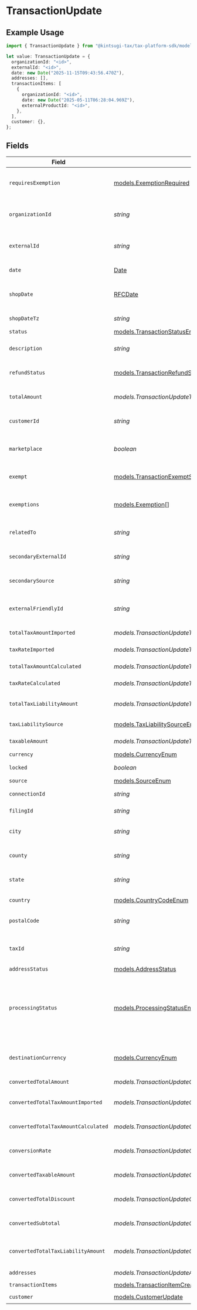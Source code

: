 # TransactionUpdate

## Example Usage

```typescript
import { TransactionUpdate } from "@kintsugi-tax/tax-platform-sdk/models";

let value: TransactionUpdate = {
  organizationId: "<id>",
  externalId: "<id>",
  date: new Date("2025-11-15T09:43:56.470Z"),
  addresses: [],
  transactionItems: [
    {
      organizationId: "<id>",
      date: new Date("2025-05-11T06:28:04.969Z"),
      externalProductId: "<id>",
    },
  ],
  customer: {},
};
```

## Fields

| Field                                                                                         | Type                                                                                          | Required                                                                                      | Description                                                                                   |
| --------------------------------------------------------------------------------------------- | --------------------------------------------------------------------------------------------- | --------------------------------------------------------------------------------------------- | --------------------------------------------------------------------------------------------- |
| `requiresExemption`                                                                           | [models.ExemptionRequired](../models/exemptionrequired.md)                                    | :heavy_minus_sign:                                                                            | Indicates if transaction requires tax exemption.                                              |
| `organizationId`                                                                              | *string*                                                                                      | :heavy_check_mark:                                                                            | Unique identifier of the organization.                                                        |
| `externalId`                                                                                  | *string*                                                                                      | :heavy_check_mark:                                                                            | External identifier of the transaction.                                                       |
| `date`                                                                                        | [Date](https://developer.mozilla.org/en-US/docs/Web/JavaScript/Reference/Global_Objects/Date) | :heavy_check_mark:                                                                            | Transaction date and time                                                                     |
| `shopDate`                                                                                    | [RFCDate](../types/rfcdate.md)                                                                | :heavy_minus_sign:                                                                            | Transaction date in the shop's local timezone                                                 |
| `shopDateTz`                                                                                  | *string*                                                                                      | :heavy_minus_sign:                                                                            | Timezone of the shop                                                                          |
| `status`                                                                                      | [models.TransactionStatusEnum](../models/transactionstatusenum.md)                            | :heavy_minus_sign:                                                                            | N/A                                                                                           |
| `description`                                                                                 | *string*                                                                                      | :heavy_minus_sign:                                                                            | Description of the transaction.                                                               |
| `refundStatus`                                                                                | [models.TransactionRefundStatus](../models/transactionrefundstatus.md)                        | :heavy_minus_sign:                                                                            | Status of refund, if applicable                                                               |
| `totalAmount`                                                                                 | *models.TransactionUpdateTotalAmount*                                                         | :heavy_minus_sign:                                                                            | Total amount of the transaction.                                                              |
| `customerId`                                                                                  | *string*                                                                                      | :heavy_minus_sign:                                                                            | Unique identifier of the customer.                                                            |
| `marketplace`                                                                                 | *boolean*                                                                                     | :heavy_minus_sign:                                                                            | Indicates if transaction is marketplace-based.                                                |
| `exempt`                                                                                      | [models.TransactionExemptStatusEnum](../models/transactionexemptstatusenum.md)                | :heavy_minus_sign:                                                                            | Exemption status (e.g., NOT_EXEMPT)                                                           |
| `exemptions`                                                                                  | [models.Exemption](../models/exemption.md)[]                                                  | :heavy_minus_sign:                                                                            | List of exemptions applied (if any).                                                          |
| `relatedTo`                                                                                   | *string*                                                                                      | :heavy_minus_sign:                                                                            | Related transaction identifier.                                                               |
| `secondaryExternalId`                                                                         | *string*                                                                                      | :heavy_minus_sign:                                                                            | Secondary External Identifier.                                                                |
| `secondarySource`                                                                             | *string*                                                                                      | :heavy_minus_sign:                                                                            | Secondary source information                                                                  |
| `externalFriendlyId`                                                                          | *string*                                                                                      | :heavy_minus_sign:                                                                            | Friendly identifier of the original item.                                                     |
| `totalTaxAmountImported`                                                                      | *models.TransactionUpdateTotalTaxAmountImported*                                              | :heavy_minus_sign:                                                                            | Imported tax amount.                                                                          |
| `taxRateImported`                                                                             | *models.TransactionUpdateTaxRateImported*                                                     | :heavy_minus_sign:                                                                            | Imported tax rate.                                                                            |
| `totalTaxAmountCalculated`                                                                    | *models.TransactionUpdateTotalTaxAmountCalculated*                                            | :heavy_minus_sign:                                                                            | Calculated tax amount.                                                                        |
| `taxRateCalculated`                                                                           | *models.TransactionUpdateTaxRateCalculated*                                                   | :heavy_minus_sign:                                                                            | Calculated tax rate.                                                                          |
| `totalTaxLiabilityAmount`                                                                     | *models.TransactionUpdateTotalTaxLiabilityAmount*                                             | :heavy_minus_sign:                                                                            | Total tax liability amount.                                                                   |
| `taxLiabilitySource`                                                                          | [models.TaxLiabilitySourceEnum](../models/taxliabilitysourceenum.md)                          | :heavy_minus_sign:                                                                            | Source of tax liability.                                                                      |
| `taxableAmount`                                                                               | *models.TransactionUpdateTaxableAmount*                                                       | :heavy_minus_sign:                                                                            | Taxable amount.                                                                               |
| `currency`                                                                                    | [models.CurrencyEnum](../models/currencyenum.md)                                              | :heavy_minus_sign:                                                                            | N/A                                                                                           |
| `locked`                                                                                      | *boolean*                                                                                     | :heavy_minus_sign:                                                                            | Transaction lock status.                                                                      |
| `source`                                                                                      | [models.SourceEnum](../models/sourceenum.md)                                                  | :heavy_minus_sign:                                                                            | N/A                                                                                           |
| `connectionId`                                                                                | *string*                                                                                      | :heavy_minus_sign:                                                                            | Connection Identifier                                                                         |
| `filingId`                                                                                    | *string*                                                                                      | :heavy_minus_sign:                                                                            | Filing identifier.                                                                            |
| `city`                                                                                        | *string*                                                                                      | :heavy_minus_sign:                                                                            | City of the transaction address.                                                              |
| `county`                                                                                      | *string*                                                                                      | :heavy_minus_sign:                                                                            | County of the transaction address.                                                            |
| `state`                                                                                       | *string*                                                                                      | :heavy_minus_sign:                                                                            | State of the transaction address.                                                             |
| `country`                                                                                     | [models.CountryCodeEnum](../models/countrycodeenum.md)                                        | :heavy_minus_sign:                                                                            | Country code (ISO Alpha-2).                                                                   |
| `postalCode`                                                                                  | *string*                                                                                      | :heavy_minus_sign:                                                                            | Postal code of the transaction.                                                               |
| `taxId`                                                                                       | *string*                                                                                      | :heavy_minus_sign:                                                                            | Tax ID associated with the transaction                                                        |
| `addressStatus`                                                                               | [models.AddressStatus](../models/addressstatus.md)                                            | :heavy_minus_sign:                                                                            | N/A                                                                                           |
| `processingStatus`                                                                            | [models.ProcessingStatusEnum](../models/processingstatusenum.md)                              | :heavy_minus_sign:                                                                            | Our transaction state, used to determine when/if a transaction needs additional<br/>processing. |
| `destinationCurrency`                                                                         | [models.CurrencyEnum](../models/currencyenum.md)                                              | :heavy_minus_sign:                                                                            | Destination currency code (ISO 4217, e.g., USD)                                               |
| `convertedTotalAmount`                                                                        | *models.TransactionUpdateConvertedTotalAmount*                                                | :heavy_minus_sign:                                                                            | Converted total amount.                                                                       |
| `convertedTotalTaxAmountImported`                                                             | *models.TransactionUpdateConvertedTotalTaxAmountImported*                                     | :heavy_minus_sign:                                                                            | Converted imported tax amount.                                                                |
| `convertedTotalTaxAmountCalculated`                                                           | *models.TransactionUpdateConvertedTotalTaxAmountCalculated*                                   | :heavy_minus_sign:                                                                            | Converted calculated tax amount.                                                              |
| `conversionRate`                                                                              | *models.TransactionUpdateConversionRate*                                                      | :heavy_minus_sign:                                                                            | Currency conversion rate.                                                                     |
| `convertedTaxableAmount`                                                                      | *models.TransactionUpdateConvertedTaxableAmount*                                              | :heavy_minus_sign:                                                                            | Converted taxable amount.                                                                     |
| `convertedTotalDiscount`                                                                      | *models.TransactionUpdateConvertedTotalDiscount*                                              | :heavy_minus_sign:                                                                            | Converted total discount amount.                                                              |
| `convertedSubtotal`                                                                           | *models.TransactionUpdateConvertedSubtotal*                                                   | :heavy_minus_sign:                                                                            | Converted subtotal amount.                                                                    |
| `convertedTotalTaxLiabilityAmount`                                                            | *models.TransactionUpdateConvertedTotalTaxLiabilityAmount*                                    | :heavy_minus_sign:                                                                            | Converted total tax liability amount.                                                         |
| `addresses`                                                                                   | *models.TransactionUpdateAddresses*                                                           | :heavy_check_mark:                                                                            | N/A                                                                                           |
| `transactionItems`                                                                            | [models.TransactionItemCreateUpdate](../models/transactionitemcreateupdate.md)[]              | :heavy_check_mark:                                                                            | N/A                                                                                           |
| `customer`                                                                                    | [models.CustomerUpdate](../models/customerupdate.md)                                          | :heavy_check_mark:                                                                            | N/A                                                                                           |
